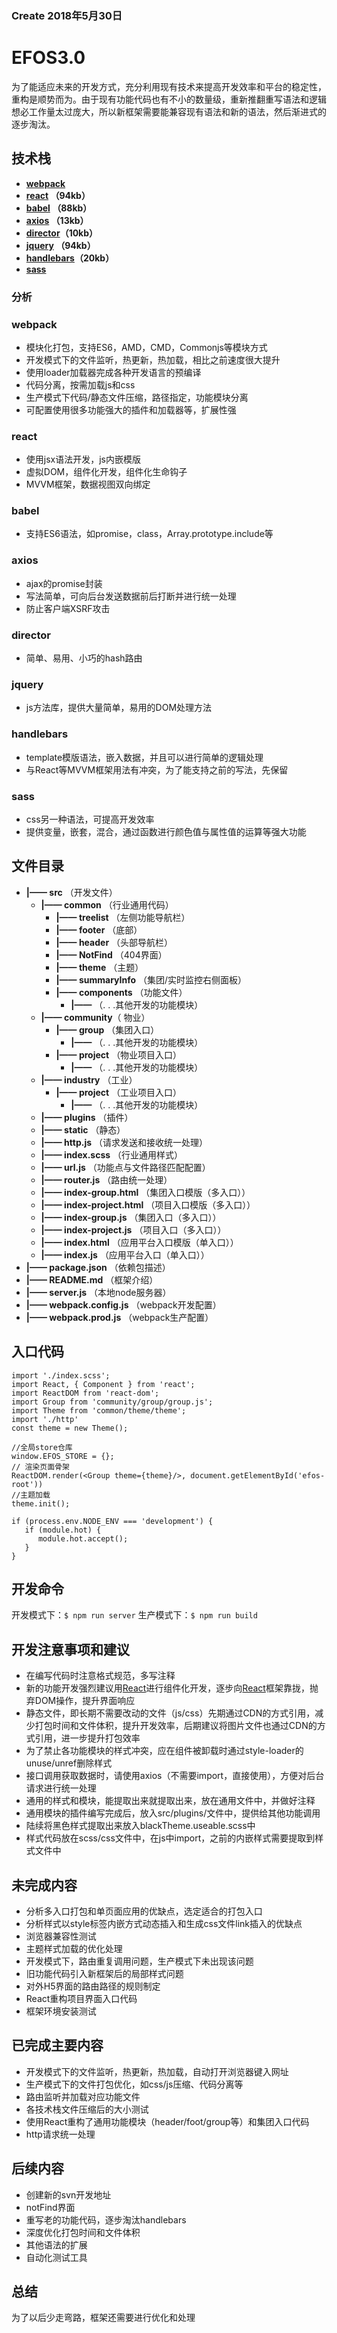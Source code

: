 ### Create 2018年5月30日
# EFOS3.0
为了能适应未来的开发方式，充分利用现有技术来提高开发效率和平台的稳定性，重构是顺势而为。由于现有功能代码也有不小的数量级，重新推翻重写语法和逻辑想必工作量太过庞大，所以新框架需要能兼容现有语法和新的语法，然后渐进式的逐步淘汰。
## 技术栈
- **[webpack](#webpack)**
- **[react](#react) （94kb）**
- **[babel](#babel) （88kb）**
- **[axios](#axios) （13kb）**
- **[director](#director)（10kb）**
- **[jquery](#jquery) （94kb）**
- **[handlebars](#handlebars)（20kb）**
- **[sass](#sass)**
### 分析
### webpack
- 模块化打包，支持ES6，AMD，CMD，Commonjs等模块方式
- 开发模式下的文件监听，热更新，热加载，相比之前速度很大提升
- 使用loader加载器完成各种开发语言的预编译
- 代码分离，按需加载js和css
- 生产模式下代码/静态文件压缩，路径指定，功能模块分离
- 可配置使用很多功能强大的插件和加载器等，扩展性强
### react
- 使用jsx语法开发，js内嵌模版
- 虚拟DOM，组件化开发，组件化生命钩子
- MVVM框架，数据视图双向绑定
### babel
- 支持ES6语法，如promise，class，Array.prototype.include等
### axios
- ajax的promise封装
- 写法简单，可向后台发送数据前后打断并进行统一处理
- 防止客户端XSRF攻击
### director
- 简单、易用、小巧的hash路由
### jquery
- js方法库，提供大量简单，易用的DOM处理方法
### handlebars
- template模版语法，嵌入数据，并且可以进行简单的逻辑处理
- 与React等MVVM框架用法有冲突，为了能支持之前的写法，先保留
### sass
- css另一种语法，可提高开发效率
- 提供变量，嵌套，混合，通过函数进行颜色值与属性值的运算等强大功能
## 文件目录
- **|—— src**  （开发文件）
     - **|—— common** （行业通用代码）
          - **|—— treelist** （左侧功能导航栏）
          - **|—— footer** （底部）
          - **|—— header** （头部导航栏）
          - **|—— NotFind** （404界面）
          - **|—— theme** （主题）
          - **|—— summaryInfo** （集团/实时监控右侧面板）
          - **|—— components** （功能文件）
               - **|——** （. . .其他开发的功能模块）
     - **|—— community**（ 物业）
          - **|—— group** （集团入口）
               - **|——** （. . .其他开发的功能模块）
          - **|—— project** （物业项目入口）
               - **|——** （. . .其他开发的功能模块）
     - **|—— industry** （工业）
          - **|—— project** （工业项目入口）
               - **|——** （. . .其他开发的功能模块）
     - **|—— plugins** （插件）
     - **|—— static** （静态）
     - **|—— http.js** （请求发送和接收统一处理）
     - **|—— index.scss** （行业通用样式）
     - **|—— url.js** （功能点与文件路径匹配配置）
     - **|—— router.js** （路由统一处理）
     - **|—— index-group.html** （集团入口模版（多入口））
     - **|—— index-project.html** （项目入口模版（多入口））
     - **|—— index-group.js** （集团入口（多入口））
     - **|—— index-project.js** （项目入口（多入口））
     - **|—— index.html** （应用平台入口模版（单入口））
     - **|—— index.js** （应用平台入口（单入口））
- **|—— package.json** （依赖包描述）
- **|—— README.md** （框架介绍）
- **|—— server.js** （本地node服务器）
- **|—— webpack.config.js** （webpack开发配置）
- **|—— webpack.prod.js** （webpack生产配置）
## 入口代码
```es6
import './index.scss';
import React, { Component } from 'react';
import ReactDOM from 'react-dom';
import Group from 'community/group/group.js';
import Theme from 'common/theme/theme';
import './http'
const theme = new Theme();

//全局store仓库
window.EFOS_STORE = {};
// 渲染页面骨架
ReactDOM.render(<Group theme={theme}/>, document.getElementById('efos-root'))
//主题加载
theme.init();

if (process.env.NODE_ENV === 'development') {
   if (module.hot) {
      module.hot.accept();
   }
}
```
## 开发命令
开发模式下：`$ npm run server`
生产模式下：`$ npm run build`
## 开发注意事项和建议
- 在编写代码时注意格式规范，多写注释
- 新的功能开发强烈建议用[React](https://www.reactjscn.com/)进行组件化开发，逐步向[React](https://www.reactjscn.com/)框架靠拢，抛弃DOM操作，提升界面响应
- 静态文件，即长期不需要改动的文件（js/css）先期通过CDN的方式引用，减少打包时间和文件体积，提升开发效率，后期建议将图片文件也通过CDN的方式引用，进一步提升打包效率
- 为了禁止各功能模块的样式冲突，应在组件被卸载时通过style-loader的unuse/unref删除样式
- 接口调用获取数据时，请使用axios（不需要import，直接使用），方便对后台请求进行统一处理
- 通用的样式和模块，能提取出来就提取出来，放在通用文件中，并做好注释
- 通用模块的插件编写完成后，放入src/plugins/文件中，提供给其他功能调用
- 陆续将黑色样式提取出来放入blackTheme.useable.scss中
- 样式代码放在scss/css文件中，在js中import，之前的内嵌样式需要提取到样式文件中
## 未完成内容
- 分析多入口打包和单页面应用的优缺点，选定适合的打包入口
- 分析样式以style标签内嵌方式动态插入和生成css文件link插入的优缺点
- 浏览器兼容性测试
- 主题样式加载的优化处理
- 开发模式下，路由重复调用问题，生产模式下未出现该问题
- 旧功能代码引入新框架后的局部样式问题 
- 对外H5界面的路由路径的规则制定
- React重构项目界面入口代码
- 框架环境安装测试
## 已完成主要内容
- 开发模式下的文件监听，热更新，热加载，自动打开浏览器键入网址
- 生产模式下的文件打包优化，如css/js压缩、代码分离等
- 路由监听并加载对应功能文件
- 各技术栈文件压缩后的大小测试
- 使用React重构了通用功能模块（header/foot/group等）和集团入口代码
- http请求统一处理
## 后续内容
- 创建新的svn开发地址
- notFind界面
- 重写老的功能代码，逐步淘汰handlebars
- 深度优化打包时间和文件体积
- 其他语法的扩展
- 自动化测试工具
## 总结
为了以后少走弯路，框架还需要进行优化和处理
